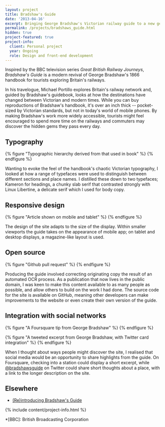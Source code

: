 ```yaml
---
layout: project
title: Bradshaw's Guide
date: '2013-04-16'
excerpt: Bringing George Bradshaw's Victorian railway guide to a new generation.
permalink: /projects/bradshaws_guide.html
hidden: true
project-featured: true
project-info:
  client: Personal project
  year: Ongoing
  role: Design and front-end development
---
```

Inspired by the BBC television series <cite>Great British Railway Journeys</cite>, _Bradshaw's Guide_ is a modern revival of George Bradshaw's 1866 handbook for tourists exploring Britain's railways.

In his travelogue, Michael Portillo explores Britain's railway network and, guided by Bradshaw's guidebook, looks at how the destinations have changed between Victorian and modern times. While you can buy reproductions of Bradshaw's handbook, it's over an inch thick -- pocket-sized by Victorian standards, but not in today's world of mobile phones. By making Bradshaw's work more widely accessible, tourists might feel encouraged to spend more time on the railways and commuters may discover the hidden gems they pass every day.

## Typography
{% figure "Typographic hierarchy derived from that used in book" %}
{% endfigure %}

Wanting to evoke the feel of the handbook's chaotic Victorian typography, I looked at how a range of typefaces were used to distinguish between different sections and place names. I distilled these down to two typefaces; Kameron for headings, a chunky slab serif that contrasted strongly with Linux Libertine, a delicate serif which I used for body copy.

## Responsive design
{% figure "Article shown on mobile and tablet" %}
{% endfigure %}

The design of the site adapts to the size of the display. Within smaller viewports the guide takes on the appearance of mobile app; on tablet and desktop displays, a magazine-like layout is used.

## Open source
{% figure "Github pull request" %}
{% endfigure %}

Producing the guide involved correcting originating copy the result of an automated OCR process. As a publication that now lives in the public domain, I was keen to make this content available to as many people as possible, and allow others to build on the work I had done. The source code for the site is available on GitHub, meaning other developers can make improvements to the website or even create their own version of the guide.

## Integration with social networks
{% figure "A Foursquare tip from George Bradshaw" %}
{% endfigure %}

{% figure "A tweeted excerpt from George Bradshaw, with Twitter card integration" %}
{% endfigure %}

When I thought about ways people might discover the site, I realised that social media would be an opportunity to share highlights from the guide. On Foursquare, checking into a station could display a short excerpt, while [@bradshawsguide][1] on Twitter could share short thoughts about a place, with a link to the longer description on the site.

## Elsewhere
* [(Re)introducing Bradshaw's Guide][2]

{% include content/project-info.html %}

[1]: https://twitter.com/bradshawsguide
[2]: /2013/04/bradshaws_guide

*[BBC]: British Broadcasting Corporation
